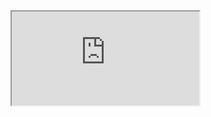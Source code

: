 <iframe src="https://s160.convertio.me/p/kjGm9KupJCaSblUPNmTWPA/bc946f314debefe62008dc3cb8e1f07a/0428.gif" ></iframe>
